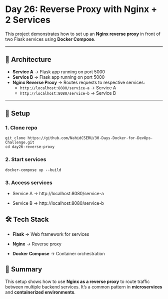 # Day 26: Reverse Proxy with Nginx + 2 Services

This project demonstrates how to set up an **Nginx reverse proxy** in front of two Flask services using **Docker Compose**.

---

## 📌 Architecture
- **Service A** → Flask app running on port 5000
- **Service B** → Flask app running on port 5000
- **Nginx Reverse Proxy** → Routes requests to respective services:
  - `http://localhost:8080/service-a` → Service A
  - `http://localhost:8080/service-b` → Service B

---

## 🚀 Setup

### 1. Clone repo
```
git clone https://github.com/NahidCSERU/30-Days-Docker-for-DevOps-Challenge.git
cd day26-reverse-proxy
```
### 2. Start services
```
docker-compose up --build
```
### 3. Access services

- Service A → http://localhost:8080/service-a

- Service B → http://localhost:8080/service-b
## 🛠️ Tech Stack

- **Flask** → Web framework for services

- **Nginx** → Reverse proxy

- **Docker Compose** → Container orchestration

## 📖 Summary

This setup shows how to use **Nginx as a reverse proxy** to route traffic between multiple backend services.
It’s a common pattern in **microservices** and **containerized environments**.
